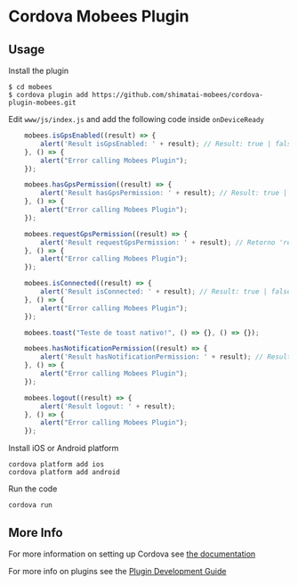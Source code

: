 # Cordova Mobees Plugin

## Usage

Install the plugin

    $ cd mobees
    $ cordova plugin add https://github.com/shimatai-mobees/cordova-plugin-mobees.git
    

Edit `www/js/index.js` and add the following code inside `onDeviceReady`

```js
    mobees.isGpsEnabled((result) => {
        alert('Result isGpsEnabled: ' + result); // Result: true | false
    }, () => {
        alert("Error calling Mobees Plugin");
    });

    mobees.hasGpsPermission((result) => {
        alert('Result hasGpsPermission: ' + result); // Result: true | false
    }, () => {
        alert("Error calling Mobees Plugin");
    });

    mobees.requestGpsPermission((result) => {
        alert('Result requestGpsPermission: ' + result); // Retorno 'requested'
    }, () => {
        alert("Error calling Mobees Plugin");
    });

    mobees.isConnected((result) => {
        alert('Result isConnected: ' + result); // Result: true | false
    }, () => {
        alert("Error calling Mobees Plugin");
    });

    mobees.toast("Teste de toast nativo!", () => {}, () => {});

    mobees.hasNotificationPermission((result) => {
        alert('Result hasNotificationPermission: ' + result); // Result: true | false
    }, () => {
        alert("Error calling Mobees Plugin");
    });

    mobees.logout((result) => {
        alert('Result logout: ' + result);
    }, () => {
        alert("Error calling Mobees Plugin");
    });
```

Install iOS or Android platform

    cordova platform add ios
    cordova platform add android
    
Run the code

    cordova run 

## More Info

For more information on setting up Cordova see [the documentation](http://cordova.apache.org/docs/en/latest/guide/cli/index.html)

For more info on plugins see the [Plugin Development Guide](http://cordova.apache.org/docs/en/latest/guide/hybrid/plugins/index.html)
